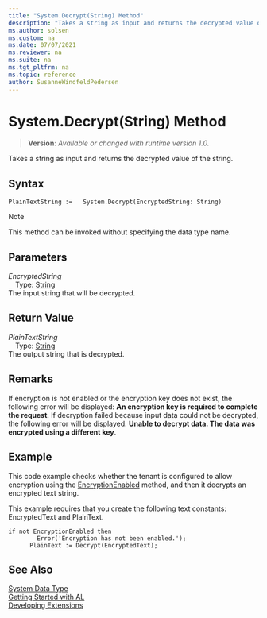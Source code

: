 ```yaml
---
title: "System.Decrypt(String) Method"
description: "Takes a string as input and returns the decrypted value of the string."
ms.author: solsen
ms.custom: na
ms.date: 07/07/2021
ms.reviewer: na
ms.suite: na
ms.tgt_pltfrm: na
ms.topic: reference
author: SusanneWindfeldPedersen
---
```

[//]: # (START>DO_NOT_EDIT)
[//]: # (IMPORTANT:Do not edit any of the content between here and the END>DO_NOT_EDIT.)
[//]: # (Any modifications should be made in the .xml files in the ModernDev repo.)
# System.Decrypt(String) Method
> **Version**: _Available or changed with runtime version 1.0._

Takes a string as input and returns the decrypted value of the string.


## Syntax
```AL
PlainTextString :=   System.Decrypt(EncryptedString: String)
```
> [!NOTE]
> This method can be invoked without specifying the data type name.
## Parameters
*EncryptedString*  
&emsp;Type: [String](../string/string-data-type.md)  
The input string that will be decrypted.  


## Return Value
*PlainTextString*  
&emsp;Type: [String](../string/string-data-type.md)  
The output string that is decrypted.


[//]: # (IMPORTANT: END>DO_NOT_EDIT)

## Remarks

If encryption is not enabled or the encryption key does not exist, the following error will be displayed: **An encryption key is required to complete the request**. If decryption failed because input data could not be decrypted, the following error will be displayed: **Unable to decrypt data. The data was encrypted using a different key**.  

## Example  

This code example checks whether the tenant is configured to allow encryption using the [EncryptionEnabled](../../methods-auto/system/system-encryptionenabled-method.md) method, and then it decrypts an encrypted text string.  

This example requires that you create the following text constants: EncryptedText and PlainText.  

```al
if not EncryptionEnabled then  
        Error('Encryption has not been enabled.');  
      PlainText := Decrypt(EncryptedText);  

```  

## See Also

[System Data Type](system-data-type.md)  
[Getting Started with AL](../../devenv-get-started.md)  
[Developing Extensions](../../devenv-dev-overview.md)